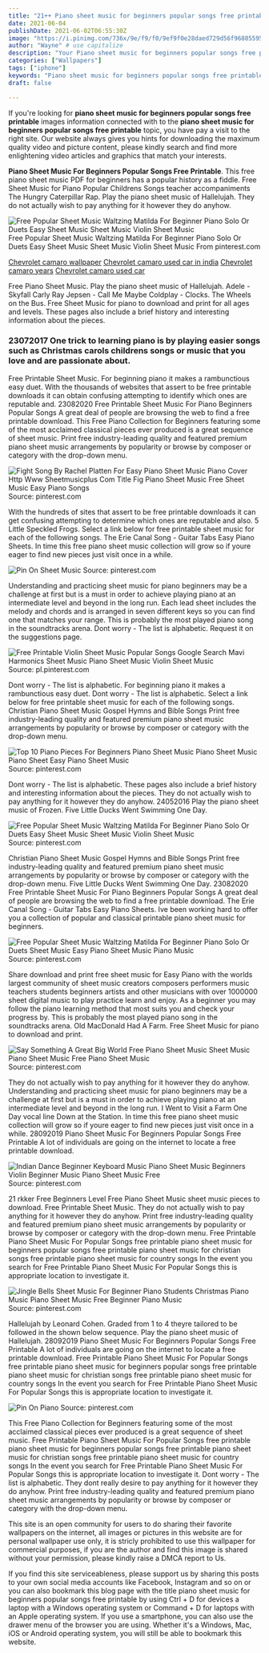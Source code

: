 ```yaml
---
title: "21++ Piano sheet music for beginners popular songs free printable info"
date: 2021-06-04
publishDate: 2021-06-02T06:55:30Z
image: "https://i.pinimg.com/736x/9e/f9/f0/9ef9f0e28daed729d56f96805595e87b.jpg"
author: "Wayne" # use capitalize
description: "Your Piano sheet music for beginners popular songs free printable images are ready. Piano sheet music for beginners popular songs free printable are a topic that is being searched for and liked by netizens today. You can Get the Piano sheet music for beginners popular songs free printable files here. Find and Download all free photos."
categories: ["Wallpapers"]
tags: ["iphone"]
keywords: "Piano sheet music for beginners popular songs free printable"
draft: false

---
```


If you're looking for **piano sheet music for beginners popular songs free printable** images information connected with to the **piano sheet music for beginners popular songs free printable** topic, you have pay a visit to the right  site.  Our website always  gives you  hints  for downloading  the maximum  quality video and picture  content, please kindly search and find more enlightening video articles and graphics  that match your interests.

**Piano Sheet Music For Beginners Popular Songs Free Printable**. This free piano sheet music PDF for beginners has a popular history as a fiddle. Free Sheet Music for Piano Popular Childrens Songs teacher accompaniments The Hungry Caterpillar Rap. Play the piano sheet music of Hallelujah. They do not actually wish to pay anything for it however they do anyhow.

![Free Popular Sheet Music Waltzing Matilda For Beginner Piano Solo Or Duets Easy Sheet Music Sheet Music Violin Sheet Music](https://i.pinimg.com/originals/89/2e/87/892e872f6505cdb3eb96a80e3ade8ff7.gif "Free Popular Sheet Music Waltzing Matilda For Beginner Piano Solo Or Duets Easy Sheet Music Sheet Music Violin Sheet Music")
Free Popular Sheet Music Waltzing Matilda For Beginner Piano Solo Or Duets Easy Sheet Music Sheet Music Violin Sheet Music From pinterest.com

[Chevrolet camaro wallpaper](/chevrolet-camaro-wallpaper/)
[Chevrolet camaro used car in india](/chevrolet-camaro-used-car-in-india/)
[Chevrolet camaro years](/chevrolet-camaro-years/)
[Chevrolet camaro used car](/chevrolet-camaro-used-car/)

Free Piano Sheet Music. Play the piano sheet music of Hallelujah. Adele - Skyfall Carly Ray Jepsen - Call Me Maybe Coldplay - Clocks. The Wheels on the Bus. Free Sheet Music for piano to download and print for all ages and levels. These pages also include a brief history and interesting information about the pieces.

### 23072017 One trick to learning piano is by playing easier songs such as Christmas carols childrens songs or music that you love and are passionate about.

Free Printable Sheet Music. For beginning piano it makes a rambunctious easy duet. With the thousands of websites that assert to be free printable downloads it can obtain confusing attempting to identify which ones are reputable and. 23082020 Free Printable Sheet Music For Piano Beginners Popular Songs A great deal of people are browsing the web to find a free printable download. This Free Piano Collection for Beginners featuring some of the most acclaimed classical pieces ever produced is a great sequence of sheet music. Print free industry-leading quality and featured premium piano sheet music arrangements by popularity or browse by composer or category with the drop-down menu.


![Fight Song By Rachel Platten For Easy Piano Sheet Music Piano Cover Http Www Sheetmusicplus Com Title Fig Piano Sheet Music Free Sheet Music Easy Piano Songs](https://i.pinimg.com/originals/3b/80/13/3b8013aed387514382c5518f6ba67315.jpg "Fight Song By Rachel Platten For Easy Piano Sheet Music Piano Cover Http Www Sheetmusicplus Com Title Fig Piano Sheet Music Free Sheet Music Easy Piano Songs")
Source: pinterest.com

With the hundreds of sites that assert to be free printable downloads it can get confusing attempting to determine which ones are reputable and also. 5 Little Speckled Frogs. Select a link below for free printable sheet music for each of the following songs. The Erie Canal Song - Guitar Tabs Easy Piano Sheets. In time this free piano sheet music collection will grow so if youre eager to find new pieces just visit once in a while.

![Pin On Sheet Music](https://i.pinimg.com/originals/d8/2d/c3/d82dc3e1678b5def88233c8ab91cab7f.gif "Pin On Sheet Music")
Source: pinterest.com

Understanding and practicing sheet music for piano beginners may be a challenge at first but is a must in order to achieve playing piano at an intermediate level and beyond in the long run. Each lead sheet includes the melody and chords and is arranged in seven different keys so you can find one that matches your range. This is probably the most played piano song in the soundtracks arena. Dont worry - The list is alphabetic. Request it on the suggestions page.

![Free Printable Violin Sheet Music Popular Songs Google Search Mavi Harmonics Sheet Music Piano Sheet Music Violin Sheet Music](https://i.pinimg.com/originals/3c/66/5c/3c665c49310c5c76bc4d33bd0f2c5305.jpg "Free Printable Violin Sheet Music Popular Songs Google Search Mavi Harmonics Sheet Music Piano Sheet Music Violin Sheet Music")
Source: pl.pinterest.com

Dont worry - The list is alphabetic. For beginning piano it makes a rambunctious easy duet. Dont worry - The list is alphabetic. Select a link below for free printable sheet music for each of the following songs. Christian Piano Sheet Music Gospel Hymns and Bible Songs Print free industry-leading quality and featured premium piano sheet music arrangements by popularity or browse by composer or category with the drop-down menu.

![Top 10 Piano Pieces For Beginners Piano Sheet Music Piano Sheet Music Piano Sheet Easy Piano Sheet Music](https://i.pinimg.com/originals/ff/fd/46/fffd46dc10afea6df0f76c3c9e0a7b24.jpg "Top 10 Piano Pieces For Beginners Piano Sheet Music Piano Sheet Music Piano Sheet Easy Piano Sheet Music")
Source: pinterest.com

Dont worry - The list is alphabetic. These pages also include a brief history and interesting information about the pieces. They do not actually wish to pay anything for it however they do anyhow. 24052016 Play the piano sheet music of Frozen. Five Little Ducks Went Swimming One Day.

![Free Popular Sheet Music Waltzing Matilda For Beginner Piano Solo Or Duets Easy Sheet Music Sheet Music Violin Sheet Music](https://i.pinimg.com/originals/89/2e/87/892e872f6505cdb3eb96a80e3ade8ff7.gif "Free Popular Sheet Music Waltzing Matilda For Beginner Piano Solo Or Duets Easy Sheet Music Sheet Music Violin Sheet Music")
Source: pinterest.com

Christian Piano Sheet Music Gospel Hymns and Bible Songs Print free industry-leading quality and featured premium piano sheet music arrangements by popularity or browse by composer or category with the drop-down menu. Five Little Ducks Went Swimming One Day. 23082020 Free Printable Sheet Music For Piano Beginners Popular Songs A great deal of people are browsing the web to find a free printable download. The Erie Canal Song - Guitar Tabs Easy Piano Sheets. Ive been working hard to offer you a collection of popular and classical printable piano sheet music for beginners.

![Free Popular Sheet Music Waltzing Matilda For Beginner Piano Solo Or Duets Sheet Music Easy Piano Sheet Music Piano Music](https://i.pinimg.com/originals/71/04/a3/7104a30ffc4f95fc1fd80c65707477dc.gif "Free Popular Sheet Music Waltzing Matilda For Beginner Piano Solo Or Duets Sheet Music Easy Piano Sheet Music Piano Music")
Source: pinterest.com

Share download and print free sheet music for Easy Piano with the worlds largest community of sheet music creators composers performers music teachers students beginners artists and other musicians with over 1000000 sheet digital music to play practice learn and enjoy. As a beginner you may follow the piano learning method that most suits you and check your progress by. This is probably the most played piano song in the soundtracks arena. Old MacDonald Had A Farm. Free Sheet Music for piano to download and print.

![Say Something A Great Big World Free Piano Sheet Music Sheet Music Piano Sheet Music Free Piano Sheet Music](https://i.pinimg.com/originals/77/8a/76/778a76f54ec421e2230ad62740167f9b.png "Say Something A Great Big World Free Piano Sheet Music Sheet Music Piano Sheet Music Free Piano Sheet Music")
Source: pinterest.com

They do not actually wish to pay anything for it however they do anyhow. Understanding and practicing sheet music for piano beginners may be a challenge at first but is a must in order to achieve playing piano at an intermediate level and beyond in the long run. I Went to Visit a Farm One Day vocal line Down at the Station. In time this free piano sheet music collection will grow so if youre eager to find new pieces just visit once in a while. 28092019 Piano Sheet Music For Beginners Popular Songs Free Printable A lot of individuals are going on the internet to locate a free printable download.

![Indian Dance Beginner Keyboard Music Piano Sheet Music Beginners Violin Beginner Music Piano Sheet Music Free](https://i.pinimg.com/originals/93/5f/61/935f6105d2b247b4ac516b6a914d1bf0.gif "Indian Dance Beginner Keyboard Music Piano Sheet Music Beginners Violin Beginner Music Piano Sheet Music Free")
Source: pinterest.com

21 rkker Free Beginners Level Free Piano Sheet Music sheet music pieces to download. Free Printable Sheet Music. They do not actually wish to pay anything for it however they do anyhow. Print free industry-leading quality and featured premium piano sheet music arrangements by popularity or browse by composer or category with the drop-down menu. Free Printable Piano Sheet Music For Popular Songs free printable piano sheet music for beginners popular songs free printable piano sheet music for christian songs free printable piano sheet music for country songs In the event you search for Free Printable Piano Sheet Music For Popular Songs this is appropriate location to investigate it.

![Jingle Bells Sheet Music For Beginner Piano Students Christmas Piano Music Piano Sheet Music Free Beginner Piano Music](https://i.pinimg.com/originals/ea/f4/32/eaf432d2bb3c403feb6b948c501ffa8d.png "Jingle Bells Sheet Music For Beginner Piano Students Christmas Piano Music Piano Sheet Music Free Beginner Piano Music")
Source: pinterest.com

Hallelujah by Leonard Cohen. Graded from 1 to 4 theyre tailored to be followed in the shown below sequence. Play the piano sheet music of Hallelujah. 28092019 Piano Sheet Music For Beginners Popular Songs Free Printable A lot of individuals are going on the internet to locate a free printable download. Free Printable Piano Sheet Music For Popular Songs free printable piano sheet music for beginners popular songs free printable piano sheet music for christian songs free printable piano sheet music for country songs In the event you search for Free Printable Piano Sheet Music For Popular Songs this is appropriate location to investigate it.

![Pin On Piano](https://i.pinimg.com/736x/9e/f9/f0/9ef9f0e28daed729d56f96805595e87b.jpg "Pin On Piano")
Source: pinterest.com

This Free Piano Collection for Beginners featuring some of the most acclaimed classical pieces ever produced is a great sequence of sheet music. Free Printable Piano Sheet Music For Popular Songs free printable piano sheet music for beginners popular songs free printable piano sheet music for christian songs free printable piano sheet music for country songs In the event you search for Free Printable Piano Sheet Music For Popular Songs this is appropriate location to investigate it. Dont worry - The list is alphabetic. They dont really desire to pay anything for it however they do anyhow. Print free industry-leading quality and featured premium piano sheet music arrangements by popularity or browse by composer or category with the drop-down menu.

This site is an open community for users to do sharing their favorite wallpapers on the internet, all images or pictures in this website are for personal wallpaper use only, it is stricly prohibited to use this wallpaper for commercial purposes, if you are the author and find this image is shared without your permission, please kindly raise a DMCA report to Us.

If you find this site serviceableness, please support us by sharing this posts to your own social media accounts like Facebook, Instagram and so on or you can also bookmark this blog page with the title piano sheet music for beginners popular songs free printable by using Ctrl + D for devices a laptop with a Windows operating system or Command + D for laptops with an Apple operating system. If you use a smartphone, you can also use the drawer menu of the browser you are using. Whether it's a Windows, Mac, iOS or Android operating system, you will still be able to bookmark this website.
